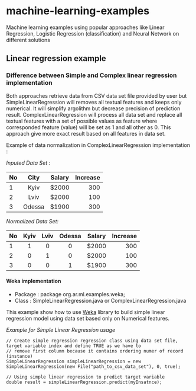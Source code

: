 # machine-learning-examples
Machine learning examples using popular approaches like Linear Regression, Logistic Regression (classification) and Neural Network on different solutions

## Linear regression example

### Difference between Simple and Complex linear regression implementation

Both approaches retrieve data from CSV data set file provided by user but SimpleLinearRegression will removes all
textual features and keeps only numerical. It will simplify argolithm but decrease precision of prediction result. ComplexLinearRegression will process all data set and replace all textual features with a set of possible values as feature
where corresponded feature (value) will be set as 1 and all other as 0. This approach give more exact result based on all features in data set.

Example of data normalization in ComplexLinearRegression implementation :

*Inputed Data Set :*

|No        | City           | Salary  |  Increase  |
| -------- |:-------------:| :-----:|-----:|
| 1        | Kyiv          | $2000  | 300  |
| 2        | Lviv          | $2000  | 100  |
| 3        | Odessa        | $1900  | 300  |



*Normalized Data Set:*

|No        | Kyiv   |  Lviv  |  Odessa | Salary  |  Increase  |
| -------- |:------:|:------:|:-------:|:-------:|-----:|
| 1        | 1      |   0    |    0    | $2000  | 300  |
| 2        | 0      |   1    |    0    | $2000  | 100  |
| 3        | 0      |   0    |    1    | $1900  | 300  |

#### Weka implementation
- Package : package org.ar.ml.examples.weka;
- Class : SimpleLinearRegression.java or ComplexLinearRegression.java

This example show how to use [Weka](http://www.cs.waikato.ac.nz/ml/weka/) library to build simple
linear regression model using data set based only on Numerical features.



*Example for Simple Linear Regression usage*

```
// Create simple regression regression class using data set file, target variable index and define TRUE as we have to
// remove first column because it contains ordering numer of record (instance)
SimpleLinearRegression simpleLinearRegression = new SimpleLinearRegression(new File("path_to_csv_data_set"), 0, true);

// Using simple linear regression to predict target variable
double result = simpleLinearRegression.predict(myInsatnce);
```


